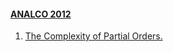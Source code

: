#### [ANALCO 2012](https://dblp.org/db/conf/analco/analco2012.html)
  1. [The Complexity of Partial Orders.](https://doi.org/10.1137/1.9781611973020.5)  
  